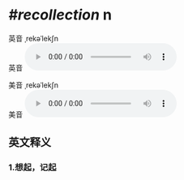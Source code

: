 # ***\#recollection*** n
英音 ˌrekəˈlekʃn  
英音
<audio src="./media/recollection1_AAC.aac" controls="controls"></audio>

美音 ˌrekəˈlekʃn  
美音
<audio src="./media/recollection2_AAC.aac" controls="controls"></audio>



  

英文释义
---
### 1.**想起，记起**  


